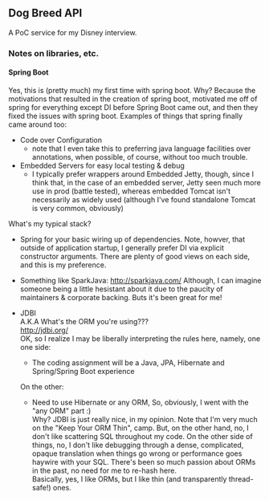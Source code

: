 ## Dog Breed API
A PoC service for my Disney interview.

### Notes on libraries, etc.

#### Spring Boot

Yes, this is (pretty much) my first time with spring boot. 
Why? Because the motivations that resulted in the creation 
of spring boot, motivated me off of spring for 
everything except DI before Spring Boot came out, and then
they fixed the issues with spring boot. Examples of things that 
spring finally came around too:

- Code over Configuration
    - note that I even take this to preferring
    java language facilities over annotations, when 
    possible, of course, without too much trouble.
- Embedded Servers for easy local testing & debug
    - I typically prefer wrappers around Embedded Jetty, 
    though, since I think that, in the case of an embedded
    server, Jetty seen much more use in prod (battle tested),
    whereas embedded Tomcat isn't necessarily as widely used
    (although I've found standalone Tomcat is very common, obviously)

What's my typical stack?

- Spring for your basic wiring up of dependencies. Note,
howver, that outside of application startup, I generally
prefer DI via explicit constructor arguments. There are plenty 
of good views on each side, and this is my preference.

- Something like SparkJava:
http://sparkjava.com/
Although, I can imagine someone being a little hesistant about it 
due to the paucity of maintainers & corporate backing. Buts it's been 
great for me!

- JDBI  
A.K.A What's the ORM you're using???  
http://jdbi.org/  
OK, so I realize I may be liberally interpreting the rules here, namely,
one one side:
    - The coding assignment will be a Java, JPA, Hibernate and Spring/Spring Boot experience
    
    On the other:
    - Need to use Hibernate or any ORM,
So, obviously, I went with the "any ORM" part :)  
Why? JDBI is just really nice, in my opinion. Note that I'm very
much on the "Keep Your ORM Thin", camp. But, on the other hand,
no, I don't like scattering SQL throughout my code. On the other 
side of things, no, I don't like debugging through a dense, complicated, 
opaque translation when things go wrong or performance goes haywire
with your SQL. There's been so much passion about ORMs in the past,
no need for me to re-hash here.   
Basically, yes, I like ORMs, but I like thin (and transparently thread-safe!) ones.

